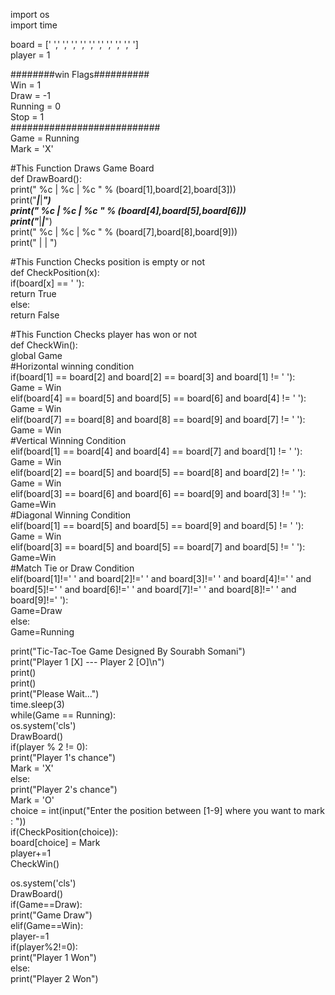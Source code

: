 
import os    
import time    
    
board = [' ',' ',' ',' ',' ',' ',' ',' ',' ',' ']    
player = 1    
   
########win Flags##########    
Win = 1    
Draw = -1    
Running = 0    
Stop = 1    
###########################    
Game = Running    
Mark = 'X'    
   
#This Function Draws Game Board    
def DrawBoard():    
    print(" %c | %c | %c " % (board[1],board[2],board[3]))    
    print("___|___|___")    
    print(" %c | %c | %c " % (board[4],board[5],board[6]))    
    print("___|___|___")    
    print(" %c | %c | %c " % (board[7],board[8],board[9]))    
    print("   |   |   ")    
   
#This Function Checks position is empty or not    
def CheckPosition(x):    
    if(board[x] == ' '):    
        return True    
    else:    
        return False    
   
#This Function Checks player has won or not    
def CheckWin():    
    global Game    
    #Horizontal winning condition    
    if(board[1] == board[2] and board[2] == board[3] and board[1] != ' '):    
        Game = Win    
    elif(board[4] == board[5] and board[5] == board[6] and board[4] != ' '):    
        Game = Win    
    elif(board[7] == board[8] and board[8] == board[9] and board[7] != ' '):    
        Game = Win    
    #Vertical Winning Condition    
    elif(board[1] == board[4] and board[4] == board[7] and board[1] != ' '):    
        Game = Win    
    elif(board[2] == board[5] and board[5] == board[8] and board[2] != ' '):    
        Game = Win    
    elif(board[3] == board[6] and board[6] == board[9] and board[3] != ' '):    
        Game=Win    
    #Diagonal Winning Condition    
    elif(board[1] == board[5] and board[5] == board[9] and board[5] != ' '):    
        Game = Win    
    elif(board[3] == board[5] and board[5] == board[7] and board[5] != ' '):    
        Game=Win    
    #Match Tie or Draw Condition    
    elif(board[1]!=' ' and board[2]!=' ' and board[3]!=' ' and board[4]!=' ' and board[5]!=' ' and board[6]!=' ' and board[7]!=' ' and board[8]!=' ' and board[9]!=' '):    
        Game=Draw    
    else:            
        Game=Running    
    
print("Tic-Tac-Toe Game Designed By Sourabh Somani")    
print("Player 1 [X] --- Player 2 [O]\n")    
print()    
print()    
print("Please Wait...")    
time.sleep(3)    
while(Game == Running):    
    os.system('cls')    
    DrawBoard()    
    if(player % 2 != 0):    
        print("Player 1's chance")    
        Mark = 'X'    
    else:    
        print("Player 2's chance")    
        Mark = 'O'    
    choice = int(input("Enter the position between [1-9] where you want to mark : "))    
    if(CheckPosition(choice)):    
        board[choice] = Mark    
        player+=1    
        CheckWin()    
    
os.system('cls')    
DrawBoard()    
if(Game==Draw):    
    print("Game Draw")    
elif(Game==Win):    
    player-=1    
    if(player%2!=0):    
        print("Player 1 Won")    
    else:    
        print("Player 2 Won")  
